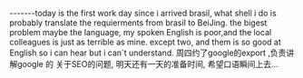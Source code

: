 -------today is the first work day since i arrived brasil, 
what shell i do is probably translate the requierments from brasil to BeiJing.
the bigest problem maybe the language, my spoken English is poor,and the local colleagues is just as terrible as mine. except two, and them is so good at English so i can hear but i can`t understand.
周四约了google的export ,负责讲解google 的 关于SEO的问题,  明天还有一天的准备时间, 希望口语瞬间上去...